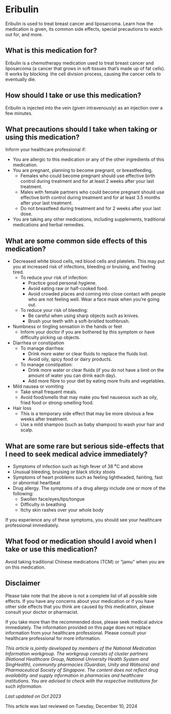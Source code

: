 # Eribulin

Eribulin is used to treat breast cancer and liposarcoma. Learn how the medication is given, its common side effects, special precautions to watch out for, and more.

What is this medication for?
----------------------------

Eribulin is a chemotherapy medication used to treat breast cancer and liposarcoma (a cancer that grows in soft tissues that’s made up of fat cells). It works by blocking  the cell division process, causing the cancer cells to eventually die.

How should I take or use this medication?
-----------------------------------------

Eribulin is injected into the vein (given intravenously) as an injection over a few minutes.

What precautions should I take when taking or using this medication?
--------------------------------------------------------------------

Inform your healthcare professional if: 

* You are allergic to this medication or any of the other ingredients of this medication.
* You are pregnant, planning to become pregnant, or breastfeeding.
  + Females who could become pregnant should use effective birth control during treatment and for at least 2 weeks after your last treatment.
  + Males with female partners who could become pregnant should use effective birth control during treatment and for at least 3.5 months after your last treatment.
  + Do not breastfeed during treatment and for 2 weeks after your last dose.
* You are taking any other medications, including supplements, traditional medications and herbal remedies.

What are some common side effects of this medication?
-----------------------------------------------------

* Decreased white blood cells, red blood cells and platelets. This may put you at increased risk of infections, bleeding or bruising, and feeling tired. 
  + To reduce your risk of infection:
    - Practice good personal hygiene.
    - Avoid eating raw or half-cooked food.
    - Avoid crowded places and coming into close contact with people who are not feeling well. Wear a face mask when you’re going out.
  + To reduce your risk of bleeding:
    - Be careful when using sharp objects such as knives.
    - Brush your teeth with a soft-bristled toothbrush.
* Numbness or tingling sensation in the hands or feet
  + Inform your doctor if you are bothered by this symptom or have difficulty picking up objects.
* Diarrhea or constipation
  + To manage diarrhea:
    - Drink more water or clear fluids to replace the fluids lost.
    - Avoid oily, spicy food or dairy products.
  + To manage constipation:
    - Drink more water or clear fluids (if you do not have a limit on the amount of water you can drink each day).
    - Add more fibre to your diet by eating more fruits and vegetables.
* Mild nausea or vomiting
  + Take small frequent meals.
  + Avoid food/smells that may make you feel nauseous such as oily, fried food or strong-smelling food.
* Hair loss
  + This is a temporary side effect that may be more obvious a few weeks after treatment.
  + Use a mild shampoo (such as baby shampoo) to wash your hair and scalp.

What are some rare but serious side-effects that I need to seek medical advice immediately?
-------------------------------------------------------------------------------------------

* Symptoms of infection such as high fever of 38 ⁰C and above
* Unusual bleeding, bruising or black sticky stools
* Symptoms of heart problems such as feeling lightheaded, fainting, fast or abnormal heartbeat
* Drug allergy. The symptoms of a drug allergy include one or more of the following: 
  + Swollen face/eyes/lips/tongue
  + Difficulty in breathing
  + Itchy skin rashes over your whole body

If you experience any of these symptoms, you should see your healthcare professional immediately.

What food or medication should I avoid when I take or use this medication?
--------------------------------------------------------------------------

Avoid taking traditional Chinese medications (TCM) or “jamu” when you are on this medication.

Disclaimer
----------

Please take note that the above is not a complete list of all possible side effects. If you have any concerns about your medication or if you have other side effects that you think are caused by this medication, please consult your doctor or pharmacist.

If you take more than the recommended dose, please seek medical advice immediately. The information provided on this page does not replace information from your healthcare professional. Please consult your healthcare professional for more information.

*This article is jointly developed by members of the National Medication Information workgroup. The workgroup consists of cluster partners (National Healthcare Group, National University Health System and SingHealth), community pharmacies (Guardian, Unity and Watsons) and Pharmaceutical Society of Singapore. The content does not reflect drug availability and supply information in pharmacies and healthcare institutions. You are advised to check with the respective institutions for such information.*

*Last updated on Oct 2023*

This article was last reviewed on
Tuesday, December 10, 2024